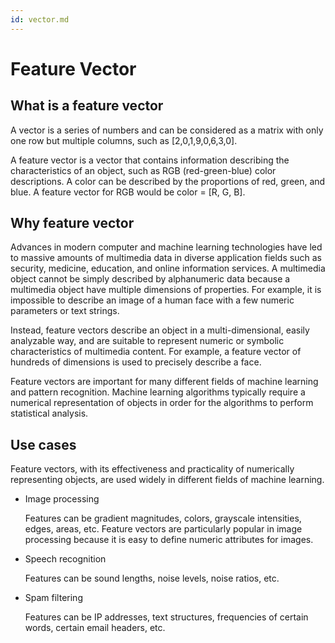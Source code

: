 ```yaml
---
id: vector.md
---
```


# Feature Vector

## What is a feature vector

A vector is a series of numbers and can be considered as a matrix with only one row but multiple columns, such as \[2,0,1,9,0,6,3,0\].

A feature vector is a vector that contains information describing the characteristics of an object, such as RGB (red-green-blue) color descriptions. A color can be described by the proportions of red, green, and blue. A feature vector for RGB would be color = \[R, G, B\].

## Why feature vector

Advances in modern computer and machine learning technologies have led to massive amounts of multimedia data in diverse application fields such as security, medicine, education, and online information services. A multimedia object cannot be simply described by alphanumeric data because a multimedia object have multiple dimensions of properties. For example, it is impossible to describe an image of a human face with a few numeric parameters or text strings. 

Instead, feature vectors describe an object in a multi-dimensional, easily analyzable way, and are suitable to represent numeric or symbolic characteristics of multimedia content. For example, a feature vector of hundreds of dimensions is used to precisely describe a face.

Feature vectors are important for many different fields of machine learning and pattern recognition. Machine learning algorithms typically require a numerical representation of objects in order for the algorithms to perform statistical analysis.

## Use cases

Feature vectors, with its effectiveness and practicality of numerically representing objects, are used widely in different fields of machine learning. 

- Image processing

  Features can be gradient magnitudes, colors, grayscale intensities, edges, areas, etc. Feature vectors are particularly popular in image processing because it is easy to define numeric attributes for images.

- Speech recognition

  Features can be sound lengths, noise levels, noise ratios, etc.

- Spam filtering

  Features can be IP addresses, text structures, frequencies of certain words, certain email headers, etc.

